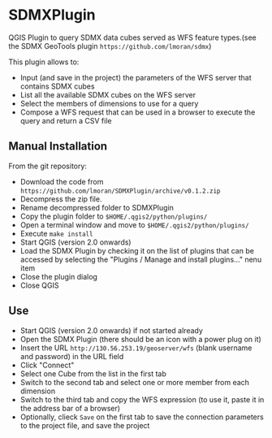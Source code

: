# SDMXPlugin

QGIS Plugin to query SDMX data cubes served as WFS feature types.(see the SDMX GeoTools plugin `https://github.com/lmoran/sdmx`) 

This plugin allows to:
* Input (and save in the project) the parameters of the WFS server that contains SDMX cubes
* List all the available SDMX cubes on the WFS server
* Select the members of dimensions to use for a query 
* Compose a WFS request that can be used in a browser to execute the query and return a CSV file 


## Manual Installation

From the git repository:
* Download the code from `https://github.com/lmoran/SDMXPlugin/archive/v0.1.2.zip`
* Decompress the zip file.
* Rename decompressed folder to SDMXPlugin
* Copy the plugin folder to `$HOME/.qgis2/python/plugins/`
* Open a terminal window and move to `$HOME/.qgis2/python/plugins/`
* Execute `make install`
* Start QGIS (version 2.0 onwards)
* Load the SDMX Plugin by checking it on the list of plugins that can be accessed by selecting the 
  "Plugins / Manage and install plugins..." nenu item
* Close the plugin dialog 
* Close QGIS 


## Use 

* Start QGIS (version 2.0 onwards) if not started already
* Open the SDMX Plugin (there should be an icon with a power plug on it)
* Insert the URL `http://130.56.253.19/geoserver/wfs` (blank username and password) in the URL field
* Click "Connect"
* Select one Cube from the list in the first tab
* Switch to the second tab and select one or more member from each dimension
* Switch to the third tab and copy the WFS expression (to use it, paste it in the address bar of a browser)
* Optionally, clieck `Save` on the first tab to save the connection parameters to the project file, and save the project